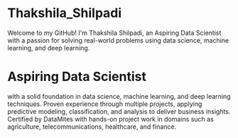 # Thakshila_Shilpadi
Welcome to my GitHub! I'm Thakshila Shilpadi, an Aspiring Data Scientist with a passion for solving real-world problems using data science, machine learning, and deep learning. 
# Aspiring Data Scientist 
with a solid foundation in data science, machine learning, and deep learning techniques. Proven experience through multiple projects, applying predictive modeling, classification, and analysis to deliver business insights. Certified by DataMites with hands-on project work in domains such as agriculture, telecommunications, healthcare, and finance. 
